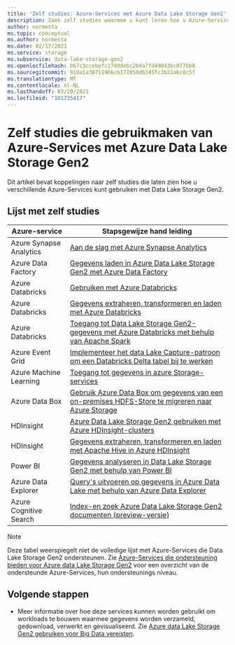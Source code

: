 ```yaml
---
title: 'Zelf studies: Azure-Services met Azure Data Lake Storage Gen2'
description: Zoek zelf studies waarmee u kunt leren hoe u Azure-Services kunt gebruiken met Azure Data Lake Storage Gen2.
author: normesta
ms.topic: conceptual
ms.author: normesta
ms.date: 02/17/2021
ms.service: storage
ms.subservice: data-lake-storage-gen2
ms.openlocfilehash: b67c3ccebefc178ddebc2b4a7fd49043bc0776b8
ms.sourcegitcommit: 910a1a38711966cb171050db245fc3b22abc8c5f
ms.translationtype: MT
ms.contentlocale: nl-NL
ms.lasthandoff: 03/20/2021
ms.locfileid: "101735417"
---
```

# <a name="tutorials-that-use-azure-services-with-azure-data-lake-storage-gen2"></a>Zelf studies die gebruikmaken van Azure-Services met Azure Data Lake Storage Gen2

Dit artikel bevat koppelingen naar zelf studies die laten zien hoe u verschillende Azure-Services kunt gebruiken met Data Lake Storage Gen2. 

## <a name="list-of-tutorials"></a>Lijst met zelf studies

| Azure-service | Stapsgewijze hand leiding | 
|---------------|-------------------|
| Azure Synapse Analytics | [Aan de slag met Azure Synapse Analytics](../../synapse-analytics/get-started.md) |
| Azure Data Factory | [Gegevens laden in Azure Data Lake Storage Gen2 met Azure Data Factory](../../data-factory/load-azure-data-lake-storage-gen2.md) |
| Azure Databricks | [Gebruiken met Azure Databricks](https://docs.azuredatabricks.net/data/data-sources/azure/azure-datalake-gen2.html) |
| Azure Databricks | [Gegevens extraheren, transformeren en laden met Azure Databricks](/azure/databricks/scenarios/databricks-extract-load-sql-data-warehouse) |
| Azure Databricks | [Toegang tot Data Lake Storage Gen2-gegevens met Azure Databricks met behulp van Apache Spark](data-lake-storage-use-databricks-spark.md)|
| Azure Event Grid | [Implementeer het data Lake Capture-patroon om een Databricks Delta tabel bij te werken](data-lake-storage-events.md) |
| Azure Machine Learning | [Toegang tot gegevens in azure Storage-services](../../machine-learning/how-to-access-data.md) |
| Azure Data Box | [Gebruik Azure Data Box om gegevens van een on-premises HDFS-Store te migreren naar Azure Storage](data-lake-storage-migrate-on-premises-hdfs-cluster.md) |
| HDInsight | [Azure Data Lake Storage Gen2 gebruiken met Azure HDInsight-clusters](../../hdinsight/hdinsight-hadoop-use-data-lake-storage-gen2.md) |
| HDInsight | [Gegevens extraheren, transformeren en laden met Apache Hive in Azure HDInsight](data-lake-storage-tutorial-extract-transform-load-hive.md) |
| Power BI | [Gegevens analyseren in Data Lake Storage Gen2 met behulp van Power BI](/power-query/connectors/datalakestorage) |
| Azure Data Explorer | [Query's uitvoeren op gegevens in Azure Data Lake met behulp van Azure Data Explorer](/azure/data-explorer/data-lake-query-data) |
| Azure Cognitive Search | [Index-en zoek Azure Data Lake Storage Gen2 documenten (preview-versie)](../../search/search-howto-index-azure-data-lake-storage.md) |

> [!NOTE]
> Deze tabel weerspiegelt niet de volledige lijst met Azure-Services die Data Lake Storage Gen2 ondersteunen. Zie [Azure-Services die ondersteuning bieden voor Azure data Lake Storage Gen2](data-lake-storage-supported-azure-services.md) voor een overzicht van de ondersteunde Azure-Services, hun ondersteunings niveau.

## <a name="next-steps"></a>Volgende stappen

- Meer informatie over hoe deze services kunnen worden gebruikt om workloads te bouwen waarmee gegevens worden verzameld, gedownload, verwerkt en gevisualiseerd. Zie [Azure data Lake Storage Gen2 gebruiken voor Big Data vereisten](data-lake-storage-data-scenarios.md).
